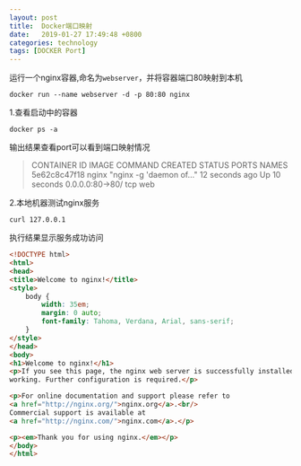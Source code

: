 ```yaml
---
layout: post
title:  Docker端口映射
date:   2019-01-27 17:49:48 +0800
categories: technology
tags: [DOCKER Port]
---
```


运行一个nginx容器,命名为`webserver`，并将容器端口80映射到本机
```shell
docker run --name webserver -d -p 80:80 nginx
```
1.查看启动中的容器
``` shell
docker ps -a
```
输出结果查看port可以看到端口映射情况

>CONTAINER ID        IMAGE               COMMAND                  CREATED             STATUS              PORTS
      NAMES
5e62c8c47f18        nginx               "nginx -g 'daemon of…"   12 seconds ago      Up 10 seconds       0.0.0.0:80->80/
tcp   web

2.本地机器测试nginx服务
```shell
curl 127.0.0.1
```
执行结果显示服务成功访问

```html
<!DOCTYPE html>
<html>
<head>
<title>Welcome to nginx!</title>
<style>
    body {
        width: 35em;
        margin: 0 auto;
        font-family: Tahoma, Verdana, Arial, sans-serif;
    }
</style>
</head>
<body>
<h1>Welcome to nginx!</h1>
<p>If you see this page, the nginx web server is successfully installed and
working. Further configuration is required.</p>

<p>For online documentation and support please refer to
<a href="http://nginx.org/">nginx.org</a>.<br/>
Commercial support is available at
<a href="http://nginx.com/">nginx.com</a>.</p>

<p><em>Thank you for using nginx.</em></p>
</body>
</html>
```




